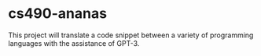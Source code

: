 # cs490-ananas

This project will translate a code snippet between a variety of programming languages with the assistance of GPT-3. 
